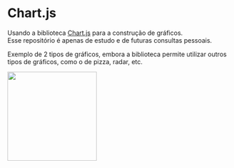 # Chart.js

<p>
Usando a biblioteca <a href="https://www.chartjs.org/docs/latest/">Chart.js</a> para a construção de gráficos.<br/>
Esse repositório é apenas de estudo e de futuras consultas pessoais.
</p>

<p>Exemplo de 2 tipos de gráficos, embora a biblioteca permite utilizar outros tipos de gráficos, como o de pizza, radar, etc.
</p>

<p>
<img src="" width="200px">
</p>